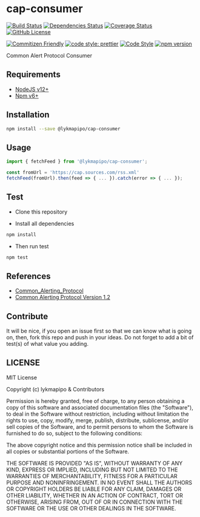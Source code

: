 # cap-consumer

[![Build Status](https://travis-ci.org/lykmapipo/cap-consumer.svg?branch=master)](https://travis-ci.org/lykmapipo/cap-consumer)
[![Dependencies Status](https://david-dm.org/lykmapipo/cap-consumer.svg)](https://david-dm.org/lykmapipo/cap-consumer)
[![Coverage Status](https://coveralls.io/repos/github/lykmapipo/cap-consumer/badge.svg?branch=master)](https://coveralls.io/github/lykmapipo/cap-consumer?branch=master)
[![GitHub License](https://img.shields.io/github/license/lykmapipo/cap-consumer)](https://github.com/lykmapipo/cap-consumer/blob/master/LICENSE) 

[![Commitizen Friendly](https://img.shields.io/badge/commitizen-friendly-brightgreen.svg)](http://commitizen.github.io/cz-cli/)
[![code style: prettier](https://img.shields.io/badge/code_style-prettier-ff69b4.svg)](https://github.com/prettier/prettier)
[![Code Style](https://badgen.net/badge/code%20style/airbnb/ff5a5f?icon=airbnb)](https://github.com/airbnb/javascript)
[![npm version](https://img.shields.io/npm/v/@lykmapipo/cap-consumer)](https://www.npmjs.com/package/@lykmapipo/cap-consumer)

Common Alert Protocol Consumer

## Requirements

- [NodeJS v12+](https://nodejs.org)
- [Npm v6+](https://www.npmjs.com/)

## Installation

```sh
npm install --save @lykmapipo/cap-consumer
```

## Usage

```js
import { fetchFeed } from '@lykmapipo/cap-consumer';

const fromUrl = 'https://cap.sources.com/rss.xml'
fetchFeed(fromUrl).then(feed => { ... }).catch(error => { ... });

```

## Test

- Clone this repository

- Install all dependencies

```sh
npm install
```

- Then run test

```sh
npm test
```

## References
- [Common_Alerting_Protocol](https://en.wikipedia.org/wiki/Common_Alerting_Protocol)
- [Common Alerting Protocol Version 1.2](http://docs.oasis-open.org/emergency/cap/v1.2/CAP-v1.2-os.html)

## Contribute

It will be nice, if you open an issue first so that we can know what is going on, then, fork this repo and push in your ideas. Do not forget to add a bit of test(s) of what value you adding.

## LICENSE

MIT License

Copyright (c) lykmapipo & Contributors

Permission is hereby granted, free of charge, to any person obtaining a copy of this software and associated documentation files (the "Software"), to deal in the Software without restriction, including without limitation the rights to use, copy, modify, merge, publish, distribute, sublicense, and/or sell copies of the Software, and to permit persons to whom the Software is furnished to do so, subject to the following conditions:

The above copyright notice and this permission notice shall be included in all copies or substantial portions of the Software.

THE SOFTWARE IS PROVIDED "AS IS", WITHOUT WARRANTY OF ANY KIND, EXPRESS OR IMPLIED, INCLUDING BUT NOT LIMITED TO THE WARRANTIES OF MERCHANTABILITY, FITNESS FOR A PARTICULAR PURPOSE AND NONINFRINGEMENT. IN NO EVENT SHALL THE AUTHORS OR COPYRIGHT HOLDERS BE LIABLE FOR ANY CLAIM, DAMAGES OR OTHER LIABILITY, WHETHER IN AN ACTION OF CONTRACT, TORT OR OTHERWISE, ARISING FROM, OUT OF OR IN CONNECTION WITH THE SOFTWARE OR THE USE OR OTHER DEALINGS IN THE SOFTWARE.
